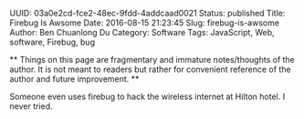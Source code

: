 UUID: 03a0e2cd-fce2-48ec-9fdd-4addcaad0021
Status: published
Title: Firebug Is Awsome
Date: 2016-08-15 21:23:45
Slug: firebug-is-awsome
Author: Ben Chuanlong Du
Category: Software
Tags: JavaScript, Web, software, Firebug, bug

**
Things on this page are fragmentary and immature notes/thoughts of the author. 
It is not meant to readers but rather for convenient reference of the author and future improvement.
**
 

Someone even uses firebug to hack the wireless internet at Hilton hotel.
I never tried.
